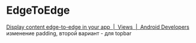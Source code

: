# EdgeToEdge
[Display content edge-to-edge in your app  |  Views  |  Android Developers](https://developer.android.com/develop/ui/views/layout/edge-to-edge#:~:text=Once%20you%20target%20SDK%2035,have%20a%20top%20app%20bar.)
изменение padding, второй вариант - для topbar